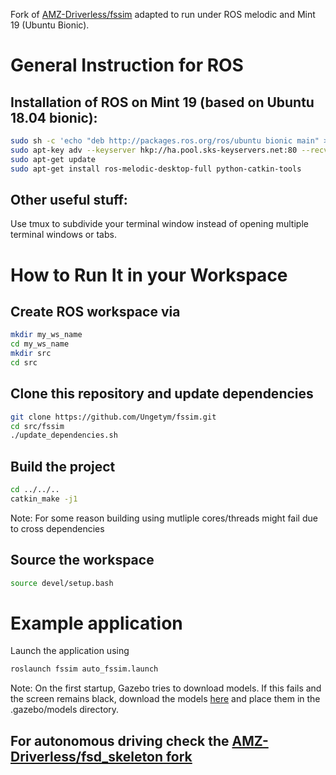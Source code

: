 Fork of [AMZ-Driverless/fssim](https://github.com/AMZ-Driverless/fssim) adapted to run under ROS melodic and Mint 19 (Ubuntu Bionic).

# General Instruction for ROS

## Installation of ROS on Mint 19 (based on Ubuntu 18.04 bionic):

```bash
sudo sh -c 'echo "deb http://packages.ros.org/ros/ubuntu bionic main" > /etc/apt/sources.list.d/ros-latest.list'
sudo apt-key adv --keyserver hkp://ha.pool.sks-keyservers.net:80 --recv-key 421C365BD9FF1F717815A3895523BAEEB01FA116
sudo apt-get update
sudo apt-get install ros-melodic-desktop-full python-catkin-tools
```

## Other useful stuff:
Use tmux to subdivide your terminal window instead of opening multiple terminal windows or tabs.

# How to Run It in your Workspace
## Create ROS workspace via
```bash
mkdir my_ws_name
cd my_ws_name
mkdir src
cd src
```
## Clone this repository and update dependencies
```bash
git clone https://github.com/Ungetym/fssim.git
cd src/fssim
./update_dependencies.sh
```
## Build the project
```bash
cd ../../..
catkin_make -j1
```
Note: For some reason building using mutliple cores/threads might fail due to cross dependencies
## Source the workspace
```bash
source devel/setup.bash
```
# Example application
Launch the application using
```bash
roslaunch fssim auto_fssim.launch
```
Note: On the first startup, Gazebo tries to download models. If this fails and the screen remains black, download the models [here](https://bitbucket.org/osrf/gazebo_models) and place them in the .gazebo/models directory.

## For autonomous driving check the [AMZ-Driverless/fsd_skeleton fork](https://github.com/Ungetym/fsd_skeleton)
